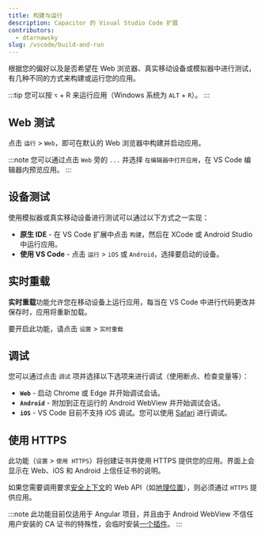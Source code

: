 ```yaml
---
title: 构建与运行
description: Capacitor 的 Visual Studio Code 扩展
contributors:
  - dtarnawsky
slug: /vscode/build-and-run
---
```


根据您的偏好以及是否希望在 Web 浏览器、真实移动设备或模拟器中进行测试，有几种不同的方式来构建或运行您的应用。

:::tip
您可以按 `⌥` + R 来运行应用（Windows 系统为 `ALT` + `R`）。
:::

## Web 测试
点击 `运行` > `Web`，即可在默认的 Web 浏览器中构建并启动应用。

:::note
您可以通过点击 `Web` 旁的 `...` 并选择 `在编辑器中打开应用`，在 VS Code 编辑器内预览应用。
:::

## 设备测试

使用模拟器或真实移动设备进行测试可以通过以下方式之一实现：
- **原生 IDE** - 在 VS Code 扩展中点击 `构建`，然后在 XCode 或 Android Studio 中运行应用。
- **使用 VS Code** - 点击 `运行` > `iOS` 或 `Android`，选择要启动的设备。

## 实时重载

**实时重载**功能允许您在移动设备上运行应用，每当在 VS Code 中进行代码更改并保存时，应用将重新加载。

要开启此功能，请点击 `设置` > `实时重载`

## 调试
您可以通过点击 `调试` 项并选择以下选项来进行调试（使用断点、检查变量等）：
- **`Web`** - 启动 Chrome 或 Edge 并开始调试会话。
- **`Android`** - 附加到正在运行的 Android WebView 并开始调试会话。
- **`iOS`** - VS Code 目前不支持 iOS 调试。您可以使用 [Safari](debugging#use-safari) 进行调试。

## 使用 HTTPS

此功能（`设置` > `使用 HTTPS`）将创建证书并使用 HTTPS 提供您的应用。界面上会显示在 Web、iOS 和 Android 上信任证书的说明。

如果您需要调用要求[安全上下文](https://developer.mozilla.org/en-US/docs/Web/Security/Secure_Contexts)的 Web API（如[地理位置](https://developer.mozilla.org/en-US/docs/Web/API/Navigator/geolocation)），则必须通过 `HTTPS` 提供应用。

:::note
此功能目前仅适用于 Angular 项目，并且由于 Android WebView 不信任用户安装的 CA 证书的特殊性，会临时安装[一个插件](https://github.com/jcesarmobile/ssl-skip)。
:::